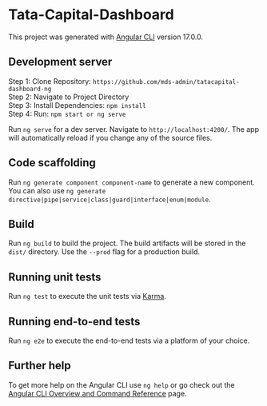# Tata-Capital-Dashboard

This project was generated with [Angular CLI](https://github.com/angular/angular-cli) version 17.0.0.

## Development server

Step 1: Clone Repository: `https://github.com/mds-admin/tatacapital-dashboard-ng`<br>
Step 2: Navigate to Project Directory <br>
Step 3: Install Dependencies: `npm install` <br>
Step 4: Run: `npm start or ng serve` <br>

Run `ng serve` for a dev server. Navigate to `http://localhost:4200/`. The app will automatically reload if you change any of the source files.

## Code scaffolding

Run `ng generate component component-name` to generate a new component. You can also use `ng generate directive|pipe|service|class|guard|interface|enum|module`.

## Build

Run `ng build` to build the project. The build artifacts will be stored in the `dist/` directory. Use the `--prod` flag for a production build.

## Running unit tests

Run `ng test` to execute the unit tests via [Karma](https://karma-runner.github.io).

## Running end-to-end tests

Run `ng e2e` to execute the end-to-end tests via a platform of your choice.

## Further help

To get more help on the Angular CLI use `ng help` or go check out the [Angular CLI Overview and Command Reference](https://angular.io/cli) page.

